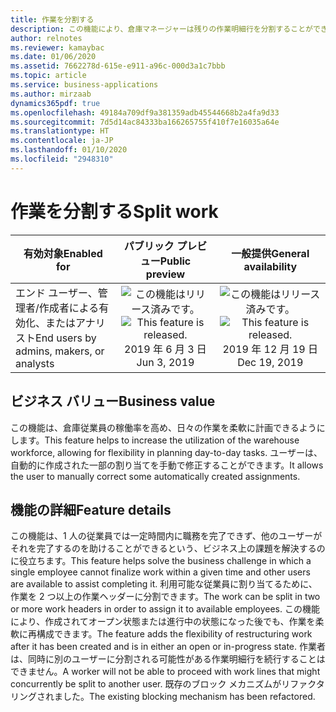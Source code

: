 ```yaml
---
title: 作業を分割する
description: この機能により、倉庫マネージャーは残りの作業明細行を分割することができます。
author: relnotes
ms.reviewer: kamaybac
ms.date: 01/06/2020
ms.assetid: 7662278d-615e-e911-a96c-000d3a1c7bbb
ms.topic: article
ms.service: business-applications
ms.author: mirzaab
dynamics365pdf: true
ms.openlocfilehash: 49184a709df9a381359adb45544668b2a4fa9d33
ms.sourcegitcommit: 7d5d14ac84333ba166265755f410f7e16035a64e
ms.translationtype: HT
ms.contentlocale: ja-JP
ms.lasthandoff: 01/10/2020
ms.locfileid: "2948310"
---
```

# <a name="split-work"></a><span data-ttu-id="33efc-103">作業を分割する</span><span class="sxs-lookup"><span data-stu-id="33efc-103">Split work</span></span>


| <span data-ttu-id="33efc-104">有効対象</span><span class="sxs-lookup"><span data-stu-id="33efc-104">Enabled for</span></span>    |  <span data-ttu-id="33efc-105">パブリック プレビュー</span><span class="sxs-lookup"><span data-stu-id="33efc-105">Public preview</span></span> | <span data-ttu-id="33efc-106">一般提供</span><span class="sxs-lookup"><span data-stu-id="33efc-106">General availability</span></span> | 
| ---------- | :----------: |:----------: |
|<span data-ttu-id="33efc-107">エンド ユーザー、管理者/作成者による有効化、またはアナリスト</span><span class="sxs-lookup"><span data-stu-id="33efc-107">End users by admins, makers, or analysts</span></span>|<span data-ttu-id="33efc-108">![この機能はリリース済みです。](/dynamics365-release-plan/media/green-checkmark.png "この機能はリリース済みです。")</span><span class="sxs-lookup"><span data-stu-id="33efc-108">![This feature is released.](/dynamics365-release-plan/media/green-checkmark.png "This feature is released.")</span></span> <span data-ttu-id="33efc-109">2019 年 6 月 3 日</span><span class="sxs-lookup"><span data-stu-id="33efc-109">Jun 3, 2019</span></span>| <span data-ttu-id="33efc-110">![この機能はリリース済みです。](/dynamics365-release-plan/media/green-checkmark.png "この機能はリリース済みです。")</span><span class="sxs-lookup"><span data-stu-id="33efc-110">![This feature is released.](/dynamics365-release-plan/media/green-checkmark.png "This feature is released.")</span></span> <span data-ttu-id="33efc-111">2019 年 12 月 19 日</span><span class="sxs-lookup"><span data-stu-id="33efc-111">Dec 19, 2019</span></span>|


## <a name="business-value"></a><span data-ttu-id="33efc-112">ビジネス バリュー</span><span class="sxs-lookup"><span data-stu-id="33efc-112">Business value</span></span>
<!-- bv start -->
<span data-ttu-id="33efc-113">この機能は、倉庫従業員の稼働率を高め、日々の作業を柔軟に計画できるようにします。</span><span class="sxs-lookup"><span data-stu-id="33efc-113">This feature helps to increase the utilization of the warehouse workforce, allowing for flexibility in planning day-to-day tasks.</span></span> <span data-ttu-id="33efc-114">ユーザーは、自動的に作成された一部の割り当てを手動で修正することができます。</span><span class="sxs-lookup"><span data-stu-id="33efc-114">It allows the user to manually correct some automatically created assignments.</span></span>
<!-- bv end -->



## <a name="feature-details"></a><span data-ttu-id="33efc-115">機能の詳細</span><span class="sxs-lookup"><span data-stu-id="33efc-115">Feature details</span></span>
<!--feature detail start -->
<span data-ttu-id="33efc-116">この機能は、1 人の従業員では一定時間内に職務を完了できず、他のユーザーがそれを完了するのを助けることができるという、ビジネス上の課題を解決するのに役立ちます。</span><span class="sxs-lookup"><span data-stu-id="33efc-116">This feature helps solve the business challenge in which a single employee cannot finalize work within a given time and other users are available to assist completing it.</span></span> <span data-ttu-id="33efc-117">利用可能な従業員に割り当てるために、作業を 2 つ以上の作業ヘッダーに分割できます。</span><span class="sxs-lookup"><span data-stu-id="33efc-117">The work can be split in two or more work headers in order to assign it to available employees.</span></span> <span data-ttu-id="33efc-118">この機能により、作成されてオープン状態または進行中の状態になった後でも、作業を柔軟に再構成できます。</span><span class="sxs-lookup"><span data-stu-id="33efc-118">The feature adds the flexibility of restructuring work after it has been created and is in either an open or in-progress state.</span></span> <span data-ttu-id="33efc-119">作業者は、同時に別のユーザーに分割される可能性がある作業明細行を続行することはできません。</span><span class="sxs-lookup"><span data-stu-id="33efc-119">A worker will not be able to proceed with work lines that might concurrently be split to another user.</span></span> <span data-ttu-id="33efc-120">既存のブロック メカニズムがリファクタリングされました。</span><span class="sxs-lookup"><span data-stu-id="33efc-120">The existing blocking mechanism has been refactored.</span></span>
<!--feature detail end -->






